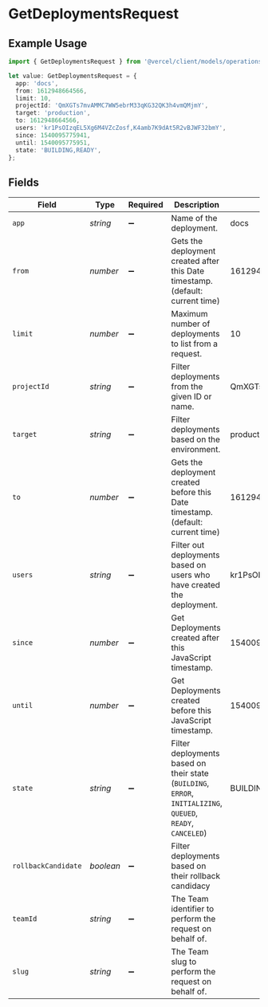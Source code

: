 # GetDeploymentsRequest

## Example Usage

```typescript
import { GetDeploymentsRequest } from '@vercel/client/models/operations';

let value: GetDeploymentsRequest = {
  app: 'docs',
  from: 1612948664566,
  limit: 10,
  projectId: 'QmXGTs7mvAMMC7WW5ebrM33qKG32QK3h4vmQMjmY',
  target: 'production',
  to: 1612948664566,
  users: 'kr1PsOIzqEL5Xg6M4VZcZosf,K4amb7K9dAt5R2vBJWF32bmY',
  since: 1540095775941,
  until: 1540095775951,
  state: 'BUILDING,READY',
};
```

## Fields

| Field               | Type      | Required           | Description                                                                                                  | Example                                           |
| ------------------- | --------- | ------------------ | ------------------------------------------------------------------------------------------------------------ | ------------------------------------------------- |
| `app`               | _string_  | :heavy_minus_sign: | Name of the deployment.                                                                                      | docs                                              |
| `from`              | _number_  | :heavy_minus_sign: | Gets the deployment created after this Date timestamp. (default: current time)                               | 1612948664566                                     |
| `limit`             | _number_  | :heavy_minus_sign: | Maximum number of deployments to list from a request.                                                        | 10                                                |
| `projectId`         | _string_  | :heavy_minus_sign: | Filter deployments from the given ID or name.                                                                | QmXGTs7mvAMMC7WW5ebrM33qKG32QK3h4vmQMjmY          |
| `target`            | _string_  | :heavy_minus_sign: | Filter deployments based on the environment.                                                                 | production                                        |
| `to`                | _number_  | :heavy_minus_sign: | Gets the deployment created before this Date timestamp. (default: current time)                              | 1612948664566                                     |
| `users`             | _string_  | :heavy_minus_sign: | Filter out deployments based on users who have created the deployment.                                       | kr1PsOIzqEL5Xg6M4VZcZosf,K4amb7K9dAt5R2vBJWF32bmY |
| `since`             | _number_  | :heavy_minus_sign: | Get Deployments created after this JavaScript timestamp.                                                     | 1540095775941                                     |
| `until`             | _number_  | :heavy_minus_sign: | Get Deployments created before this JavaScript timestamp.                                                    | 1540095775951                                     |
| `state`             | _string_  | :heavy_minus_sign: | Filter deployments based on their state (`BUILDING`, `ERROR`, `INITIALIZING`, `QUEUED`, `READY`, `CANCELED`) | BUILDING,READY                                    |
| `rollbackCandidate` | _boolean_ | :heavy_minus_sign: | Filter deployments based on their rollback candidacy                                                         |                                                   |
| `teamId`            | _string_  | :heavy_minus_sign: | The Team identifier to perform the request on behalf of.                                                     |                                                   |
| `slug`              | _string_  | :heavy_minus_sign: | The Team slug to perform the request on behalf of.                                                           |                                                   |
